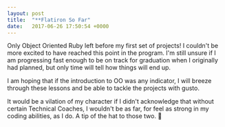 ```yaml
---
layout: post
title:  "**Flatiron So Far"
date:   2017-06-26 17:50:54 +0000
---
```


Only Object Oriented Ruby left before my first set of projects! I couldn't be more excited to have reached this point in the program. I'm still unsure if I am progressing fast enough to be on track for graduation when I originally had planned, but only time will tell how things will end up. 

I am hoping that if the introduction to OO was any indicator, I will breeze through these lessons and be able to tackle the projects with gusto. 

It would be a vilation of my character if I didn't acknowledge that without certain Technical Coaches, I wouldn't be as far, for feel as strong in my coding abilities, as I do. A tip of the hat to those two.  🤗
